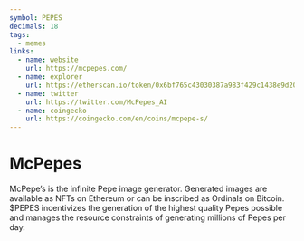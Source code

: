 ```yaml
---
symbol: PEPES
decimals: 18
tags:
  - memes
links:
  - name: website
    url: https://mcpepes.com/
  - name: explorer
    url: https://etherscan.io/token/0x6bf765c43030387a983f429c1438e9d2025b7e12
  - name: twitter
    url: https://twitter.com/McPepes_AI
  - name: coingecko
    url: https://coingecko.com/en/coins/mcpepe-s/
---
```


# McPepes

McPepe’s is the infinite Pepe image generator. Generated images are available as NFTs on Ethereum or can be inscribed as Ordinals on Bitcoin. $PEPES incentivizes the generation of the highest quality Pepes possible and manages the resource constraints of generating millions of Pepes per day.

